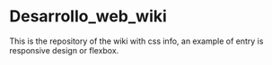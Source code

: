 # Desarrollo_web_wiki
 This is the repository of the wiki with css info, an example of entry is responsive design or flexbox.
